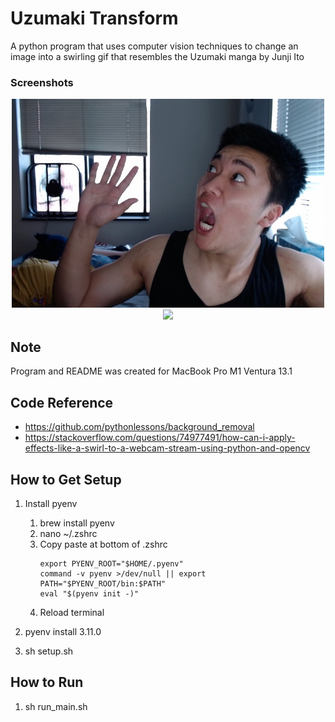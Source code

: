 # Uzumaki Transform

A python program that uses computer vision techniques to change an image into a swirling gif that resembles the Uzumaki manga by Junji Ito

### Screenshots

<p align="center">
  <img src="https://github.com/connorjchen/uzumaki_transform/blob/master/background_removal/data/connorScared.jpg" width="500" />
  <img src="https://github.com/connorjchen/uzumaki_transform/blob/master/background_removal/data/connorScared_out_swirl.gif" width="500" />
</p>

## Note

Program and README was created for MacBook Pro M1 Ventura 13.1

## Code Reference

- https://github.com/pythonlessons/background_removal
- https://stackoverflow.com/questions/74977491/how-can-i-apply-effects-like-a-swirl-to-a-webcam-stream-using-python-and-opencv

## How to Get Setup

1. Install pyenv

   1. brew install pyenv
   2. nano ~/.zshrc
   3. Copy paste at bottom of .zshrc
      ```
      export PYENV_ROOT="$HOME/.pyenv"
      command -v pyenv >/dev/null || export PATH="$PYENV_ROOT/bin:$PATH"
      eval "$(pyenv init -)"
      ```
   4. Reload terminal

2. pyenv install 3.11.0

3. sh setup.sh

## How to Run

1. sh run_main.sh
